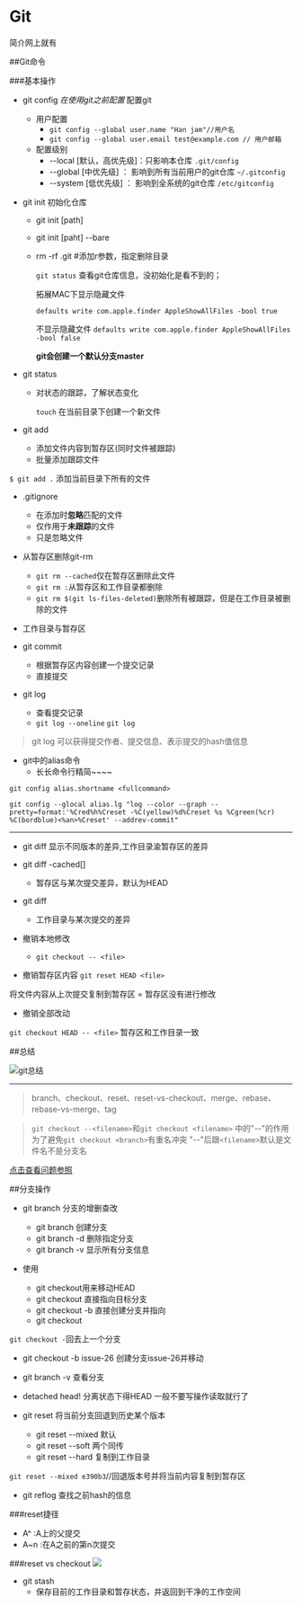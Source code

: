 # Git

简介网上就有


##Git命令

###基本操作
- git config *在使用git之前配置*
配置git
  - 用户配置   
    - ```git config --global user.name "Han jam"//用户名```
    - ```git config --global user.email test@example.com // 用户邮箱       ```   
  - 配置级别
    - --local [默认，高优先级]：只影响本仓库   ```.git/config```
    - --global [中优先级] ： 影响到所有当前用户的git仓库  ```~/.gitconfig```
    - --system [低优先级] ： 影响到全系统的git仓库  ```/etc/gitconfig```


- git init 初始化仓库
  - git init [path]
  - git init [paht] --bare
  - rm -rf .git #添加r参数，指定删除目录 

    ```git status``` 查看git仓库信息，没初始化是看不到的；

    拓展MAC下显示隐藏文件

    ```defaults write com.apple.finder AppleShowAllFiles -bool true```

    不显示隐藏文件
    ```defaults write com.apple.finder AppleShowAllFiles -bool false ```

    **git会创建一个默认分支master**

- git status

  - 对状态的跟踪，了解状态变化

    ```touch``` 在当前目录下创建一个新文件
    
    
- git add 

  - 添加文件内容到暂存区(同时文件被跟踪)
  - 批量添加跟踪文件
       
```$ git add .``` 添加当前目录下所有的文件
    
- \.gitignore 

  
  - 在添加时**忽略**匹配的文件
  - 仅作用于**未跟踪**的文件
  - 只是忽略文件


- 从暂存区删除git-rm
 
  - ```git rm --cached```仅在暂存区删除此文件
  - ```git rm :```从暂存区和工作目录都删除
  - ```git rm $(git ls-files-deleted)```删除所有被跟踪，但是在工作目录被删除的文件


- 工作目录与暂存区

- git commit
  - 根据暂存区内容创建一个提交记录
  - 直接提交
 
- git log
  - 查看提交记录
  - ```git log --oneline```   ```git log```

> git log 可以获得提交作者、提交信息、表示提交的hash值信息
  
  
- git中的alias命令
  - 长长命令行精简~~~~

```git config alias.shortname <fullcommand>```


```git
git config --glocal alias.lg "log --color --graph --pretty=format:'%Cred%h%Creset -%C(yellow)%d%Creset %s %Cgreen(%cr) %C(bordblue)<%an>%Creset' --addrev-commit"
```

---

- git diff
显示不同版本的差异,工作目录渝暂存区的差异

- git diff -cached[<reference>]
  - 暂存区与某次提交差异，默认为HEAD

- git diff <reference>
  - 工作目录与某次提交的差异

- 撤销本地修改
  - ```git checkout -- <file>```


- 撤销暂存区内容
```git reset HEAD <file>```

将文件内容从上次提交复制到暂存区 = 暂存区没有进行修改

- 撤销全部改动

 ```git checkout HEAD -- <file>```
 暂存区和工作目录一致
 
##总结

![git总结](http://i11.tietuku.com/4cd3ab585a7bb6f7s.png)




---

> branch、checkout、reset、reset-vs-checkout、merge、rebase、rebase-vs-merge、tag


> ```git checkout --<filename>```和```git checkout <filename>```  中的"--"的作用
> 为了避免```git checkout <branch>```有重名冲突 "--"后跟```<filename>```默认是文件名不是分支名

[点击查看问题参照](http://stackoverflow.com/questions/6561142/difference-between-git-checkout-filename-and-git-checkout-filename)


##分支操作
- git branch  分支的增删查改
  - git branch <branchName> 创建分支
  - git branch -d <branchName> 删除指定分支 
  - git branch -v 显示所有分支信息

- 使用
  - git checkout用来移动HEAD
  - git checkout <branchName> 直接指向目标分支
  - git checkout -b <branchName> 直接创建分支并指向
  - git checkout <reference>
 

```git checkout -```回去上一个分支
  - git checkout -b issue-26  创建分支issue-26并移动
  - git branch -v 查看分支
  - detached head! 分离状态下得HEAD 一般不要写操作读取就行了
 

- git reset 将当前分支回退到历史某个版本
  - git reset --mixed <commit> 默认
  - git reset --soft 两个同传
  - git reset --hard 复制到工作目录

```git reset --mixed e390b3```//回退版本号并将当前内容复制到暂存区

- git reflog 查找之前hash的信息

###reset捷径
- A^ :A上的父提交
- A~n :在A之前的第n次提交

###reset vs checkout
![](http://i13.tietuku.com/09f9ca58ee42bb68s.png)




- git stash
  - 保存目前的工作目录和暂存状态，并返回到干净的工作空间


















